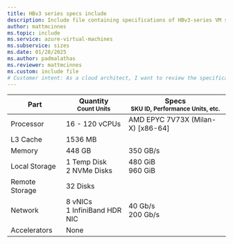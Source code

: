 ```yaml
---
title: HBv3 series specs include
description: Include file containing specifications of HBv3-series VM sizes.
author: mattmcinnes
ms.topic: include
ms.service: azure-virtual-machines
ms.subservice: sizes
ms.date: 01/28/2025
ms.author: padmalathas
ms.reviewer: mattmcinnes
ms.custom: include file
# Customer intent: As a cloud architect, I want to review the specifications of HBv3-series VM sizes, so that I can select the appropriate virtual machine configuration for my workloads.
---
```

| Part | Quantity <br><sup>Count Units | Specs <br><sup>SKU ID, Performance Units, etc.  |
|---|---|---|
| Processor      | 16 - 120 vCPUs     | AMD EPYC 7V73X (Milan-X) [x86-64] |
| L3 Cache       | 1536 MB       |    |
| Memory         | 448 GB        | 350 GB/s   |
| Local Storage  | 1 Temp Disk <br> 2 NVMe Disks         | 480 GiB  <br> 960 GiB  |
| Remote Storage | 32 Disks      |    |
| Network        | 8 vNICs <br> 1 InfiniBand HDR NIC        | 40 Gb/s <br> 200 Gb/s |
| Accelerators   | None          |    |
